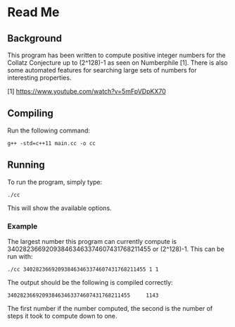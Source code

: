 # Read Me

## Background

This program has been written to compute positive integer numbers for the
Collatz Conjecture up to (2^128)-1 as seen on Numberphile [1]. There is also
some automated features for searching large sets of numbers for interesting
properties.

[1] https://www.youtube.com/watch?v=5mFpVDpKX70

## Compiling

Run the following command:

    g++ -std=c++11 main.cc -o cc

## Running

To run the program, simply type:

    ./cc

This will show the available options.

### Example

The largest number this program can currently compute is
340282366920938463463374607431768211455 or (2^128)-1. This can be run with:

    ./cc 340282366920938463463374607431768211455 1 1

The output should be the following is compiled correctly:

    340282366920938463463374607431768211455     1143

The first number if the number computed, the second is the number of steps it
took to compute down to one.
